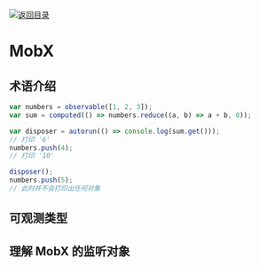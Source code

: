[![返回目录](https://parg.co/US3)](https://parg.co/UGZ)

# MobX

## 术语介绍

```js
var numbers = observable([1, 2, 3]);
var sum = computed(() => numbers.reduce((a, b) => a + b, 0));

var disposer = autorun(() => console.log(sum.get()));
// 打印 '6'
numbers.push(4);
// 打印 '10'

disposer();
numbers.push(5);
// 此时并不会打印出任何对象
```

## 可观测类型

## 理解 MobX 的监听对象
